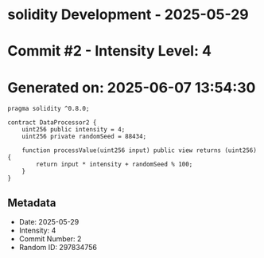 ﻿# solidity Development - 2025-05-29
# Commit #2 - Intensity Level: 4
# Generated on: 2025-06-07 13:54:30
```solidity
pragma solidity ^0.8.0;

contract DataProcessor2 {
    uint256 public intensity = 4;
    uint256 private randomSeed = 88434;

    function processValue(uint256 input) public view returns (uint256) {
        return input * intensity + randomSeed % 100;
    }
}
```
## Metadata
- Date: 2025-05-29
- Intensity: 4
- Commit Number: 2
- Random ID: 297834756
